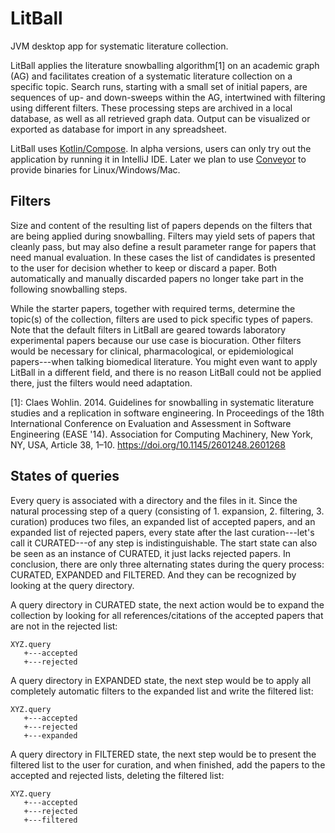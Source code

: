 # LitBall
JVM desktop app for systematic literature collection.

LitBall applies the literature snowballing algorithm[1] on an academic graph (AG) and facilitates creation of a systematic literature collection on a specific topic. Search runs, starting with a small set of initial papers, are sequences of up- and down-sweeps within the AG, intertwined with filtering using different filters. These processing steps are archived in a local database, as well as all retrieved graph data. Output can be visualized or exported as database for import in any spreadsheet.

LitBall uses [Kotlin/Compose](https://www.jetbrains.com/lp/compose-mpp/). In alpha versions, users can only try out the application by running it in IntelliJ IDE. Later we plan to use [Conveyor](https://www.hydraulic.software/index.html) to provide binaries for Linux/Windows/Mac.

## Filters
Size and content of the resulting list of papers depends on the filters that are being applied during snowballing. Filters may yield sets of papers that cleanly pass, but may also define a result parameter range for papers that need manual evaluation. In these cases the list of candidates is presented to the user for decision whether to keep or discard a paper. Both automatically and manually discarded papers no longer take part in the following snowballing steps.

While the starter papers, together with required terms, determine the topic(s) of the collection, filters are used to pick specific types of papers. Note that the default filters in LitBall are geared towards laboratory experimental papers because our use case is biocuration. Other filters would be necessary for clinical, pharmacological, or epidemiological papers---when talking biomedical literature. You might even want to apply LitBall in a different field, and there is no reason LitBall could not be applied there, just the filters would need adaptation.


[1]: Claes Wohlin. 2014. Guidelines for snowballing in systematic literature studies and a replication in software engineering. In Proceedings of the 18th International Conference on Evaluation and Assessment in Software Engineering (EASE '14). Association for Computing Machinery, New York, NY, USA, Article 38, 1–10. <https://doi.org/10.1145/2601248.2601268> 

## States of queries

Every query is associated with a directory and the files in it. Since the natural processing step of a query (consisting of 1. expansion, 2. filtering, 3. curation) produces two files, an expanded list of accepted papers, and an expanded list of rejected papers, every state after the last curation---let's call it  CURATED---of any step is indistinguishable. The start state can also be seen as an instance of CURATED, it just lacks rejected papers. In conclusion, there are only three alternating states during the query process: CURATED, EXPANDED and FILTERED. And they can be recognized by looking at the query directory.

A query directory in CURATED state, the next action would be to expand the collection by looking for all references/citations of the accepted papers that are not in the rejected list:
```
XYZ.query
   +---accepted
   +---rejected
```
A query directory in EXPANDED state, the next step would be to apply all completely automatic filters to the expanded list and write the filtered list:
```
XYZ.query
   +---accepted
   +---rejected
   +---expanded
```
A query directory in FILTERED state, the next step would be to present the filtered list to the user for curation, and when finished, add the papers to the accepted and rejected lists, deleting the filtered list:
```
XYZ.query
   +---accepted
   +---rejected
   +---filtered
```
